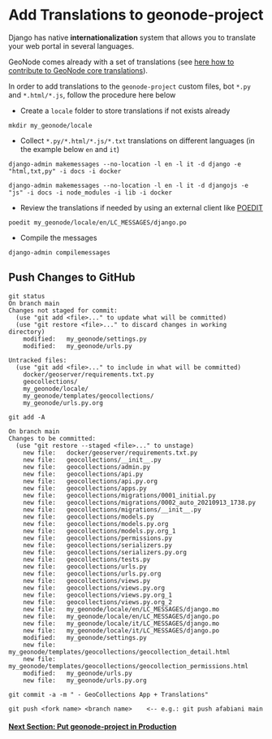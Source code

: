# Add Translations to geonode-project
Django has native **internationalization** system that allows you to translate your web portal in several languages.

GeoNode comes already with a set of translations (see [here how to contribute to GeoNode core translations](https://docs.geonode.org/en/master/contribute/translation/index.html)).

In order to add translations to the `geonode-project` custom files, bot `*.py` and `*.html/*.js`, follow the procedure here below

- Create a `locale` folder to store translations if not exists already

```shell
mkdir my_geonode/locale
```

- Collect `*.py/*.html/*.js/*.txt` translations on different languages (in the example below `en` and `it`)

```shell
django-admin makemessages --no-location -l en -l it -d django -e "html,txt,py" -i docs -i docker
```

```shell
django-admin makemessages --no-location -l en -l it -d djangojs -e "js" -i docs -i node_modules -i lib -i docker
```

- Review the translations if needed by using an external client like [POEDIT](https://poedit.net/)

```shell
poedit my_geonode/locale/en/LC_MESSAGES/django.po
```

- Compile the messages

```shell
django-admin compilemessages
```

## Push Changes to GitHub

```shell
git status
On branch main
Changes not staged for commit:
  (use "git add <file>..." to update what will be committed)
  (use "git restore <file>..." to discard changes in working directory)
	modified:   my_geonode/settings.py
	modified:   my_geonode/urls.py

Untracked files:
  (use "git add <file>..." to include in what will be committed)
	docker/geoserver/requirements.txt.py
	geocollections/
	my_geonode/locale/
	my_geonode/templates/geocollections/
	my_geonode/urls.py.org
```

```shell
git add -A
```

```shell
On branch main
Changes to be committed:
  (use "git restore --staged <file>..." to unstage)
	new file:   docker/geoserver/requirements.txt.py
	new file:   geocollections/__init__.py
	new file:   geocollections/admin.py
	new file:   geocollections/api.py
	new file:   geocollections/api.py.org
	new file:   geocollections/apps.py
	new file:   geocollections/migrations/0001_initial.py
	new file:   geocollections/migrations/0002_auto_20210913_1738.py
	new file:   geocollections/migrations/__init__.py
	new file:   geocollections/models.py
	new file:   geocollections/models.py.org
	new file:   geocollections/models.py.org_1
	new file:   geocollections/permissions.py
	new file:   geocollections/serializers.py
	new file:   geocollections/serializers.py.org
	new file:   geocollections/tests.py
	new file:   geocollections/urls.py
	new file:   geocollections/urls.py.org
	new file:   geocollections/views.py
	new file:   geocollections/views.py.org
	new file:   geocollections/views.py.org_1
	new file:   geocollections/views.py.org_2
	new file:   my_geonode/locale/en/LC_MESSAGES/django.mo
	new file:   my_geonode/locale/en/LC_MESSAGES/django.po
	new file:   my_geonode/locale/it/LC_MESSAGES/django.mo
	new file:   my_geonode/locale/it/LC_MESSAGES/django.po
	modified:   my_geonode/settings.py
	new file:   my_geonode/templates/geocollections/geocollection_detail.html
	new file:   my_geonode/templates/geocollections/geocollection_permissions.html
	modified:   my_geonode/urls.py
	new file:   my_geonode/urls.py.org
```

```shell
git commit -a -m " - GeoCollections App + Translations"
```

```shell
git push <fork name> <branch name>    <-- e.g.: git push afabiani main
```

#### [Next Section: Put geonode-project in Production](GEONODE_PROJ_PROD.md)
